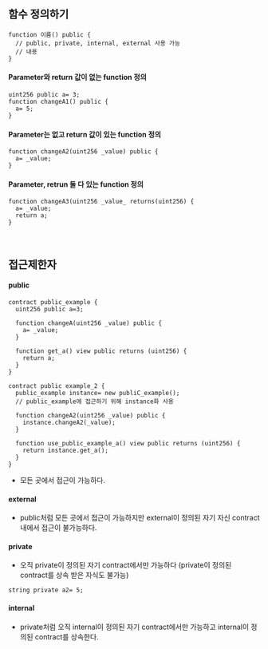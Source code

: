## 함수 정의하기
```solidity
function 이름() public { 
  // public, private, internal, external 사용 가능
  // 내용
}
```

#### Parameter와 return 값이 없는 function 정의
```solidity
uint256 public a= 3;
function changeA1() public {
  a= 5;
}
```


#### Parameter는 없고 return 값이 있는 function 정의
```solidity
function changeA2(uint256 _value) public {
  a= _value;
}
```

#### Parameter, retrun 둘 다 있는 function 정의
```solidity
function changeA3(uint256 _value_ returns(uint256) {
  a= _value;
  return a;
}
```

<br>

## 접근제한자
#### public
```solidity
contract public_example {
  uint256 public a=3;
  
  function changeA(uint256 _value) public {
    a= _value;
  }
  
  function get_a() view public returns (uint256) {
    return a;
  }
}

contract public example_2 {
  public_example instance= new publiC_example(); 
  // public_example에 접근하기 위해 instance화 사용
  
  function changeA2(uint256 _value) public {
    instance.changeA2(_value);
  }
  
  function use_public_example_a() view public returns (uint256) {
    return instance.get_a();
  }
}
```
- 모든 곳에서 접근이 가능하다.


#### external
- public처럼 모든 곳에서 접근이 가능하지만 external이 정의된 자기 자신 contract 내에서 접근이 불가능하다.

#### private
- 오직 private이 정의된 자기 contract에서만 가능하다 (private이 정의된 contract를 상속 받은 자식도 불가능)
```solidity
string private a2= 5;
```

#### internal
- private처럼 오직 internal이 정의된 자기 contract에서만 가능하고 internal이 정의된 contract를 상속한다.

